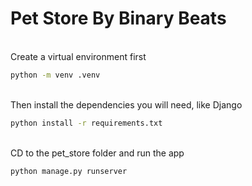 # Pet Store By Binary Beats

</br>
Create a virtual environment first

```bash
python -m venv .venv
```

</br>
Then install the dependencies you will need, like Django

```bash
python install -r requirements.txt
```

</br>
CD to the pet_store folder and run the app

```bash
python manage.py runserver
```
